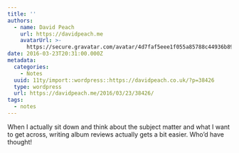 ```yaml
---
title: ''
authors:
  - name: David Peach
    url: https://davidpeach.me
    avatarUrl: >-
      https://secure.gravatar.com/avatar/4d7faf5eee1f055a85788c44936b8995eaab6dfb004e7854ec747ccb272e91ee?s=96&d=mm&r=g
date: 2016-03-23T20:31:00.000Z
metadata:
  categories:
    - Notes
  uuid: 11ty/import::wordpress::https://davidpeach.co.uk/?p=38426
  type: wordpress
  url: https://davidpeach.me/2016/03/23/38426/
tags:
  - notes
---
```

When I actually sit down and think about the subject matter and what I want to get across, writing album reviews actually gets a bit easier. Who’d have thought!